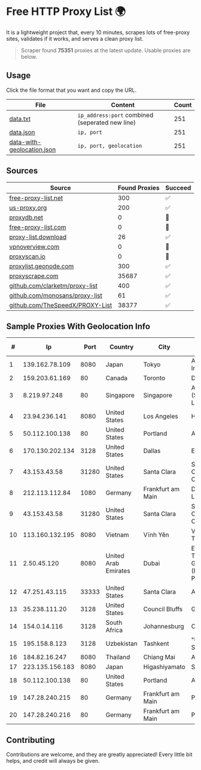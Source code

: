 
# Free HTTP Proxy List 🌍

It is a lightweight project that, every 10 minutes, scrapes lots of free-proxy sites, validates if it works, and serves a clean proxy list.


> Scraper found **75351** proxies at the latest update. Usable proxies are below.

## Usage

Click the file format that you want and copy the URL.


|File|Content|Count|
|----|-------|-----|
|[data.txt](https://raw.githubusercontent.com/themiralay/Proxy-List-World/master/data.txt)|`ip_address:port` combined (seperated new line)|251|
|[data.json](https://raw.githubusercontent.com/themiralay/Proxy-List-World/master/data.json)|`ip, port`|251|
|[data-with-geolocation.json](https://raw.githubusercontent.com/themiralay/Proxy-List-World/master/data-with-geolocation.json)|`ip, port, geolocation`|251|

## Sources

|Source|Found Proxies|Succeed|
|------|-------------|-------|
|[free-proxy-list.net](https://free-proxy-list.net)|300|✅|
|[us-proxy.org](https://www.us-proxy.org)|200|✅|
|[proxydb.net](http://proxydb.net)|0|🚫|
|[free-proxy-list.com](https://free-proxy-list.com/?page=&port=&type%5B%5D=http&type%5B%5D=https&up_time=0&search=Search)|0|🚫|
|[proxy-list.download](https://www.proxy-list.download/HTTP)|26|✅|
|[vpnoverview.com](https://vpnoverview.com/privacy/anonymous-browsing/free-proxy-servers)|0|🚫|
|[proxyscan.io](https://www.proxyscan.io)|0|🚫|
|[proxylist.geonode.com](https://proxylist.geonode.com/api/proxy-list?limit=300&page=1&sort_by=lastChecked&sort_type=desc&protocols=http,https)|300|✅|
|[proxyscrape.com](https://api.proxyscrape.com/v2/?request=displayproxies&protocol=http&timeout=10000&country=all&ssl=all&anonymity=all)|35687|✅|
|[github.com/clarketm/proxy-list](https://raw.githubusercontent.com/clarketm/proxy-list/master/proxy-list-raw.txt)|400|✅|
|[github.com/monosans/proxy-list](https://raw.githubusercontent.com/monosans/proxy-list/main/proxies/http.txt)|61|✅|
|[github.com/TheSpeedX/PROXY-List](https://raw.githubusercontent.com/TheSpeedX/PROXY-List/master/http.txt)|38377|✅|


## Sample Proxies With Geolocation Info

|#|Ip|Port|Country|City|Internet Service Provider|
|-|--|----|-------|----|-------------------------|
|1|139.162.78.109|8080|Japan|Tokyo|Akamai Technologies, Inc.|
|2|159.203.61.169|80|Canada|Toronto|DigitalOcean, LLC|
|3|8.219.97.248|80|Singapore|Singapore|Alibaba Cloud (Singapore) Private Limited|
|4|23.94.236.141|8080|United States|Los Angeles|HostPapa|
|5|50.112.100.138|80|United States|Portland|Amazon.com, Inc.|
|6|170.130.202.134|3128|United States|Dallas|Eonix Corporation|
|7|43.153.43.58|31280|United States|Santa Clara|Shenzhen Tencent Computer Systems Company Limited|
|8|212.113.112.84|1080|Germany|Frankfurt am Main|DpkgSoft International Limited|
|9|43.153.43.58|31280|United States|Santa Clara|Shenzhen Tencent Computer Systems Company Limited|
|10|113.160.132.195|8080|Vietnam|Vĩnh Yên|VietNam Post and Telecom Corporation|
|11|2.50.45.120|8080|United Arab Emirates|Dubai|EMIRATES TELECOMMUNICATIONS GROUP COMPANY (ETISALAT GROUP) PJSC|
|12|47.251.43.115|33333|United States|Santa Clara|Alibaba Cloud LLC|
|13|35.238.111.20|3128|United States|Council Bluffs|Google LLC|
|14|154.0.14.116|3128|South Africa|Johannesburg|Cisp IP3|
|15|195.158.8.123|3128|Uzbekistan|Tashkent|"Uzbektelekom" Joint Stock Company|
|16|184.82.16.247|8080|Thailand|Chiang Mai|AIS-Fibre|
|17|223.135.156.183|8080|Japan|Higashiyamato|So-net Corporation|
|18|50.112.100.138|80|United States|Portland|Amazon.com, Inc.|
|19|147.28.240.215|80|Germany|Frankfurt am Main|Packet Host, Inc.|
|20|147.28.240.216|80|Germany|Frankfurt am Main|Packet Host, Inc.|



## Contributing

Contributions are welcome, and they are greatly appreciated! Every
little bit helps, and credit will always be given.

